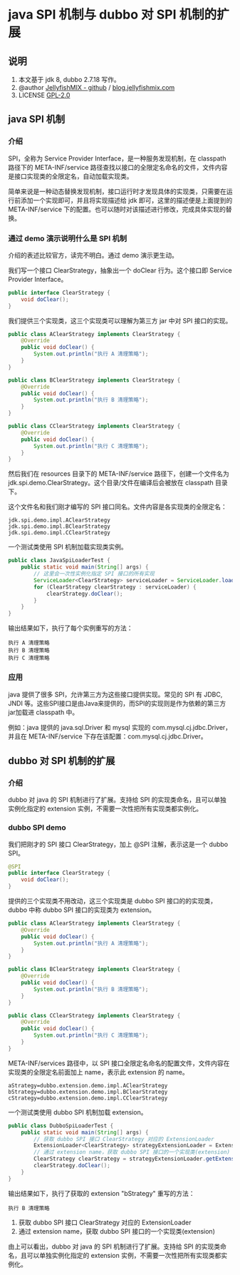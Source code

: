 # java SPI 机制与 dubbo 对 SPI 机制的扩展



## 说明

1. 本文基于 jdk 8, dubbo 2.7.18 写作。
2. @author [JellyfishMIX - github](https://github.com/JellyfishMIX) / [blog.jellyfishmix.com](http://blog.jellyfishmix.com)
3. LICENSE [GPL-2.0](https://github.com/JellyfishMIX/GPL-2.0)



## java SPI 机制

### 介绍

SPI，全称为 Service Provider Interface，是一种服务发现机制，在 classpath 路径下的 META-INF/service 路径查找以接口的全限定名命名的文件，文件内容是接口实现类的全限定名，自动加载实现类。

简单来说是一种动态替换发现机制，接口运行时才发现具体的实现类，只需要在运行前添加一个实现即可，并且将实现描述给 jdk 即可，这里的描述便是上面提到的 META-INF/service 下的配置。也可以随时对该描述进行修改，完成具体实现的替换。

### 通过 demo 演示说明什么是 SPI 机制

介绍的表述比较官方，读完不明白。通过 demo 演示更生动。

我们写一个接口 ClearStrategy，抽象出一个 doClear 行为。这个接口即 Service Provider Interface。

```java
public interface ClearStrategy {
    void doClear();
}
```

我们提供三个实现类，这三个实现类可以理解为第三方 jar 中对 SPI 接口的实现。

```java
public class AClearStrategy implements ClearStrategy {
    @Override
    public void doClear() {
        System.out.println("执行 A 清理策略");
    }
}

public class BClearStrategy implements ClearStrategy {
    @Override
    public void doClear() {
        System.out.println("执行 B 清理策略");
    }
}

public class CClearStrategy implements ClearStrategy {
    @Override
    public void doClear() {
        System.out.println("执行 C 清理策略");
    }
}
```

然后我们在 resources 目录下的 META-INF/service 路径下，创建一个文件名为 jdk.spi.demo.ClearStrategy。这个目录/文件在编译后会被放在 classpath 目录下。

这个文件名和我们刚才编写的 SPI 接口同名。文件内容是各实现类的全限定名：

```
jdk.spi.demo.impl.AClearStrategy
jdk.spi.demo.impl.BClearStrategy
jdk.spi.demo.impl.CClearStrategy
```

一个测试类使用 SPI 机制加载实现类实例。

```java
public class JavaSpiLoaderTest {
    public static void main(String[] args) {
        // 这里会一次性实例化指定 SPI 接口的所有实现
        ServiceLoader<ClearStrategy> serviceLoader = ServiceLoader.load(ClearStrategy.class);
        for (ClearStrategy clearStrategy : serviceLoader) {
            clearStrategy.doClear();
        }
    }
}
```

输出结果如下，执行了每个实例重写的方法：

```
执行 A 清理策略
执行 B 清理策略
执行 C 清理策略
```

### 应用

java 提供了很多 SPI，允许第三方为这些接口提供实现。常见的 SPI 有 JDBC, JNDI 等。这些SPI接口是由Java来提供的，而SPI的实现则是作为依赖的第三方jar加载进 classpath 中。

例如：java 提供的 java.sql.Driver 和 mysql 实现的 com.mysql.cj.jdbc.Driver，并且在 META-INF/service 下存在该配置：com.mysql.cj.jdbc.Driver。



## dubbo 对 SPI 机制的扩展

### 介绍

dubbo 对 java 的 SPI 机制进行了扩展。支持给 SPI 的实现类命名，且可以单独实例化指定的 extension 实例，不需要一次性把所有实现类都实例化。

### dubbo SPI demo

我们把刚才的 SPI 接口 ClearStrategy，加上 @SPI 注解，表示这是一个 dubbo SPI。

```java
@SPI
public interface ClearStrategy {
    void doClear();
}
```

提供的三个实现类不用改动，这三个实现类是 dubbo SPI 接口的的实现类，dubbo 中称 dubbo SPI 接口的实现类为 extension。

```java
public class AClearStrategy implements ClearStrategy {
    @Override
    public void doClear() {
        System.out.println("执行 A 清理策略");
    }
}

public class BClearStrategy implements ClearStrategy {
    @Override
    public void doClear() {
        System.out.println("执行 B 清理策略");
    }
}

public class CClearStrategy implements ClearStrategy {
    @Override
    public void doClear() {
        System.out.println("执行 C 清理策略");
    }
}
```

META-INF/services 路径中，以 SPI 接口全限定名命名的配置文件，文件内容在实现类的全限定名前面加上 name，表示此 extension 的 name。

```
aStrategy=dubbo.extension.demo.impl.AClearStrategy
bStrategy=dubbo.extension.demo.impl.BClearStrategy
cStrategy=dubbo.extension.demo.impl.CClearStrategy
```

一个测试类使用 dubbo SPI 机制加载 extension。

```java
public class DubboSpiLoaderTest {
    public static void main(String[] args) {
        // 获取 dubbo SPI 接口 ClearStrategy 对应的 ExtensionLoader
        ExtensionLoader<ClearStrategy> strategyExtensionLoader = ExtensionLoader.getExtensionLoader(ClearStrategy.class);
        // 通过 extension name，获取 dubbo SPI 接口的一个实现类(extension)
        ClearStrategy clearStrategy = strategyExtensionLoader.getExtension("bStrategy");
        clearStrategy.doClear();
    }
}
```

输出结果如下，执行了获取的 extension "bStrategy" 重写的方法：

```
执行 B 清理策略
```

1. 获取 dubbo SPI 接口 ClearStrategy 对应的 ExtensionLoader
2. 通过 extension name，获取 dubbo SPI 接口的一个实现类(extension)

由上可以看出，dubbo 对 java 的 SPI 机制进行了扩展。支持给 SPI 的实现类命名，且可以单独实例化指定的 extension 实例，不需要一次性把所有实现类都实例化。